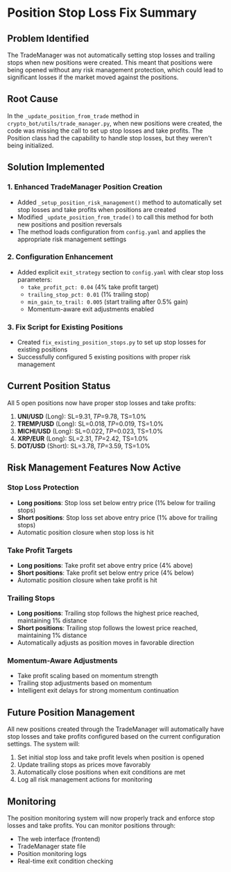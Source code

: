 # Position Stop Loss Fix Summary

## Problem Identified
The TradeManager was not automatically setting stop losses and trailing stops when new positions were created. This meant that positions were being opened without any risk management protection, which could lead to significant losses if the market moved against the positions.

## Root Cause
In the `_update_position_from_trade` method in `crypto_bot/utils/trade_manager.py`, when new positions were created, the code was missing the call to set up stop losses and take profits. The Position class had the capability to handle stop losses, but they weren't being initialized.

## Solution Implemented

### 1. Enhanced TradeManager Position Creation
- Added `_setup_position_risk_management()` method to automatically set stop losses and take profits when positions are created
- Modified `_update_position_from_trade()` to call this method for both new positions and position reversals
- The method loads configuration from `config.yaml` and applies the appropriate risk management settings

### 2. Configuration Enhancement
- Added explicit `exit_strategy` section to `config.yaml` with clear stop loss parameters:
  - `take_profit_pct: 0.04` (4% take profit target)
  - `trailing_stop_pct: 0.01` (1% trailing stop)
  - `min_gain_to_trail: 0.005` (start trailing after 0.5% gain)
  - Momentum-aware exit adjustments enabled

### 3. Fix Script for Existing Positions
- Created `fix_existing_position_stops.py` to set up stop losses for existing positions
- Successfully configured 5 existing positions with proper risk management

## Current Position Status
All 5 open positions now have proper stop losses and take profits:

1. **UNI/USD** (Long): SL=$9.31, TP=$9.78, TS=1.0%
2. **TREMP/USD** (Long): SL=$0.018, TP=$0.019, TS=1.0%
3. **MICHI/USD** (Long): SL=$0.022, TP=$0.023, TS=1.0%
4. **XRP/EUR** (Long): SL=$2.31, TP=$2.42, TS=1.0%
5. **DOT/USD** (Short): SL=$3.78, TP=$3.59, TS=1.0%

## Risk Management Features Now Active

### Stop Loss Protection
- **Long positions**: Stop loss set below entry price (1% below for trailing stops)
- **Short positions**: Stop loss set above entry price (1% above for trailing stops)
- Automatic position closure when stop loss is hit

### Take Profit Targets
- **Long positions**: Take profit set above entry price (4% above)
- **Short positions**: Take profit set below entry price (4% below)
- Automatic position closure when take profit is hit

### Trailing Stops
- **Long positions**: Trailing stop follows the highest price reached, maintaining 1% distance
- **Short positions**: Trailing stop follows the lowest price reached, maintaining 1% distance
- Automatically adjusts as position moves in favorable direction

### Momentum-Aware Adjustments
- Take profit scaling based on momentum strength
- Trailing stop adjustments based on momentum
- Intelligent exit delays for strong momentum continuation

## Future Position Management
All new positions created through the TradeManager will automatically have stop losses and take profits configured based on the current configuration settings. The system will:

1. Set initial stop loss and take profit levels when position is opened
2. Update trailing stops as prices move favorably
3. Automatically close positions when exit conditions are met
4. Log all risk management actions for monitoring

## Monitoring
The position monitoring system will now properly track and enforce stop losses and take profits. You can monitor positions through:
- The web interface (frontend)
- TradeManager state file
- Position monitoring logs
- Real-time exit condition checking
